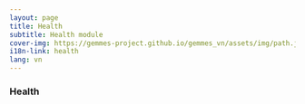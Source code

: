 ```yaml
---
layout: page
title: Health
subtitle: Health module
cover-img: https://gemmes-project.github.io/gemmes_vn/assets/img/path.jpg
i18n-link: health
lang: vn
---
```


### Health


